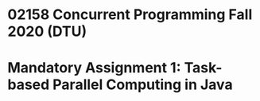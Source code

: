 # 02158 Concurrent Programming Fall 2020 (DTU)
# Mandatory Assignment 1: Task-based Parallel Computing in Java

